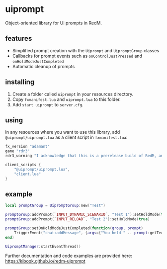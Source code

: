 # uiprompt

Object-oriented library for UI prompts in RedM.

## features

- Simplified prompt creation with the `Uiprompt` and `UipromptGroup` classes
- Callbacks for prompt events such as `onControlJustPressed` and `onHoldModeJustCompleted`
- Automatic cleanup of prompts

## installing

1. Create a folder called `uiprompt` in your resources directory.
2. Copy `fxmanifest.lua` and `uiprompt.lua` to this folder.
3. Add `start uiprompt` to `server.cfg`.

## using

In any resources where you want to use this library, add `@uiprompt/uiprompt.lua` as a client script in `fxmanifest.lua`:

```lua
fx_version "adamant"
game "rdr3"
rdr3_warning "I acknowledge that this is a prerelease build of RedM, and I am aware my resources *will* become incompatible once RedM ships."

client_scripts {
	"@uiprompt/uiprompt.lua",
	"client.lua"
}
```

## example

```lua
local promptGroup = UipromptGroup:new("Test")

promptGroup:addPrompt(`INPUT_DYNAMIC_SCENARIO`, "Test 1"):setHoldMode(true)
promptGroup:addPrompt(`INPUT_RELOAD`, "Test 2"):setHoldMode(true)

promptGroup:setOnHoldModeJustCompleted(function(group, prompt)
	TriggerEvent("chat:addMessage", {args={"You held " .. prompt:getText() .. "!"}})
end)

UipromptManager:startEventThread()
```

Further documentation and code examples are provided here: https://kibook.github.io/redm-uiprompt
